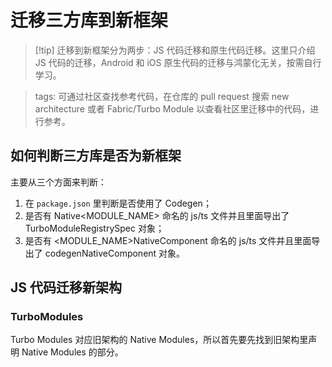 # 迁移三方库到新框架

> [!tip] 迁移到新框架分为两步：JS 代码迁移和原生代码迁移。这里只介绍 JS 代码的迁移，Android 和 iOS 原生代码的迁移与鸿蒙化无关，按需自行学习。

> tags: 可通过社区查找参考代码，在仓库的 pull request 搜索 new architecture 或者 Fabric/Turbo Module 以查看社区里迁移中的代码，进行参考。

## 如何判断三方库是否为新框架

主要从三个方面来判断：

1. 在 `package.json` 里判断是否使用了 Codegen；
2. 是否有 Native<MODULE_NAME> 命名的 js/ts 文件并且里面导出了 TurboModuleRegistrySpec 对象；
3. 是否有 <MODULE_NAME>NativeComponent 命名的 js/ts 文件并且里面导出了 codegenNativeComponent 对象。

## JS 代码迁移新架构

### TurboModules

Turbo Modules 对应旧架构的 Native Modules，所以首先要先找到旧架构里声明 Native Modules 的部分。
